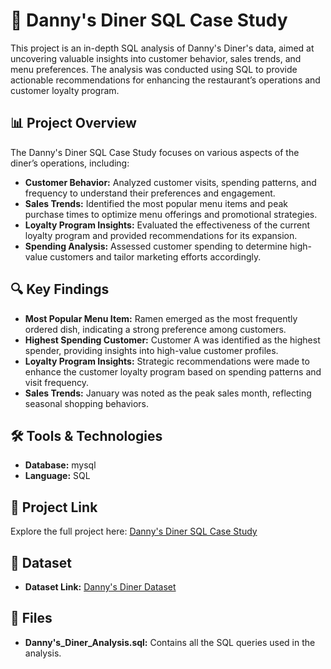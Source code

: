 # 🍣 Danny's Diner SQL Case Study

This project is an in-depth SQL analysis of Danny's Diner's data, aimed at uncovering valuable insights into customer behavior, sales trends, and menu preferences. The analysis was conducted using SQL to provide actionable recommendations for enhancing the restaurant’s operations and customer loyalty program.

## 📊 Project Overview
The Danny's Diner SQL Case Study focuses on various aspects of the diner’s operations, including:

- **Customer Behavior:** Analyzed customer visits, spending patterns, and frequency to understand their preferences and engagement.
- **Sales Trends:** Identified the most popular menu items and peak purchase times to optimize menu offerings and promotional strategies.
- **Loyalty Program Insights:** Evaluated the effectiveness of the current loyalty program and provided recommendations for its expansion.
- **Spending Analysis:** Assessed customer spending to determine high-value customers and tailor marketing efforts accordingly.

## 🔍 Key Findings
- **Most Popular Menu Item:** Ramen emerged as the most frequently ordered dish, indicating a strong preference among customers.
- **Highest Spending Customer:** Customer A was identified as the highest spender, providing insights into high-value customer profiles.
- **Loyalty Program Insights:** Strategic recommendations were made to enhance the customer loyalty program based on spending patterns and visit frequency.
- **Sales Trends:** January was noted as the peak sales month, reflecting seasonal shopping behaviors.

## 🛠️ Tools & Technologies
- **Database:** mysql
- **Language:** SQL

## 🚀 Project Link
Explore the full project here: [Danny's Diner SQL Case Study](https://lnkd.in/dg_f384a)

## 📂 Dataset
- **Dataset Link:** [Danny's Diner Dataset](https://github.com/ShahRizwan007/SQl_project_ShahRizwan007-SQL_PROJECT_Danny_Diner/blob/main/Dannys_Diner.csv)

## 📂 Files
- **Danny's_Diner_Analysis.sql:** Contains all the SQL queries used in the analysis.
